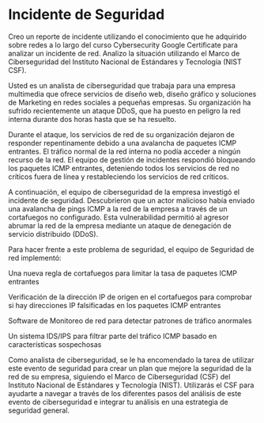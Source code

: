 # Incidente de Seguridad
Creo un reporte de incidente utilizando el conocimiento que he adquirido sobre redes a lo largo del curso Cybersecurity Google Certificate para analizar un incidente de red. Analizo la situación utilizando el Marco de Ciberseguridad del Instituto Nacional de Estándares y Tecnología (NIST CSF).

Usted es un analista de ciberseguridad que trabaja para una empresa multimedia que ofrece servicios de diseño web, diseño gráfico y soluciones de Marketing en redes sociales a pequeñas empresas. Su organización ha sufrido recientemente un ataque DDoS, que ha puesto en peligro la red interna durante dos horas hasta que se ha resuelto.

Durante el ataque, los servicios de red de su organización dejaron de responder repentinamente debido a una avalancha de paquetes ICMP entrantes. El tráfico normal de la red interna no podía acceder a ningún recurso de la red. El equipo de gestión de incidentes respondió bloqueando los paquetes ICMP entrantes, deteniendo todos los servicios de red no críticos fuera de línea y restableciendo los servicios de red críticos.

A continuación, el equipo de ciberseguridad de la empresa investigó el incidente de seguridad. Descubrieron que un actor malicioso había enviado una avalancha de pings ICMP a la red de la empresa a través de un cortafuegos no configurado. Esta vulnerabilidad permitió al agresor abrumar la red de la empresa mediante un ataque de denegación de servicio distribuido (DDoS).

Para hacer frente a este problema de seguridad, el equipo de Seguridad de red implementó:

Una nueva regla de cortafuegos para limitar la tasa de paquetes ICMP entrantes

Verificación de la dirección IP de origen en el cortafuegos para comprobar si hay direcciones IP falsificadas en los paquetes ICMP entrantes

Software de Monitoreo de red para detectar patrones de tráfico anormales

Un sistema IDS/IPS para filtrar parte del tráfico ICMP basado en características sospechosas

Como analista de ciberseguridad, se le ha encomendado la tarea de utilizar este evento de seguridad para crear un plan que mejore la seguridad de la red de su empresa, siguiendo el Marco de Ciberseguridad (CSF) del Instituto Nacional de Estándares y Tecnología (NIST). Utilizarás el CSF para ayudarte a navegar a través de los diferentes pasos del análisis de este evento de ciberseguridad e integrar tu análisis en una estrategia de seguridad general.
